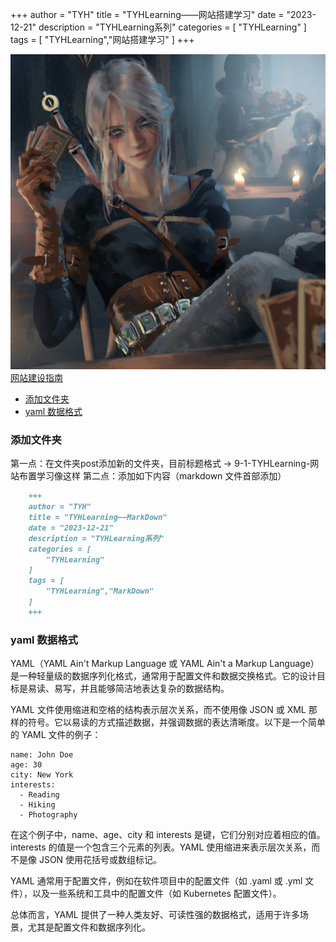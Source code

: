 +++
author = "TYH"
title = "TYHLearning——网站搭建学习"
date = "2023-12-21"
description = "TYHLearning系列"
categories = [
    "TYHLearning"
]
tags = [
    "TYHLearning","网站搭建学习"
]
+++

![ ](1.jpg)
[网站建设指南](https://www.runoob.com/web/web-buildingprimer.html, "菜鸟教程")

- [添加文件夹](#添加文件夹)
- [yaml 数据格式](#yaml-数据格式)

### 添加文件夹

第一点：在文件夹post添加新的文件夹，目前标题格式 -> 9-1-TYHLearning-网站布置学习像这样
第二点：添加如下内容（markdown 文件首部添加）

```markdown
    +++
    author = "TYH"
    title = "TYHLearning——MarkDown"
    date = "2023-12-21"
    description = "TYHLearning系列"
    categories = [
        "TYHLearning"
    ]
    tags = [
        "TYHLearning","MarkDown"
    ]
    +++
```

### yaml 数据格式

YAML（YAML Ain't Markup Language 或 YAML Ain't a Markup Language）是一种轻量级的数据序列化格式，通常用于配置文件和数据交换格式。它的设计目标是易读、易写，并且能够简洁地表达复杂的数据结构。

YAML 文件使用缩进和空格的结构表示层次关系，而不使用像 JSON 或 XML 那样的符号。它以易读的方式描述数据，并强调数据的表达清晰度。以下是一个简单的 YAML 文件的例子：

```ymal
name: John Doe
age: 30
city: New York
interests:
  - Reading
  - Hiking
  - Photography

```

在这个例子中，name、age、city 和 interests 是键，它们分别对应着相应的值。interests 的值是一个包含三个元素的列表。YAML 使用缩进来表示层次关系，而不是像 JSON 使用花括号或数组标记。

YAML 通常用于配置文件，例如在软件项目中的配置文件（如 .yaml 或 .yml 文件），以及一些系统和工具中的配置文件（如 Kubernetes 配置文件）。

总体而言，YAML 提供了一种人类友好、可读性强的数据格式，适用于许多场景，尤其是配置文件和数据序列化。
